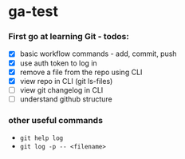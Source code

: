 # ga-test

### First go at learning Git - todos:

- [x] basic workflow commands - add, commit, push
- [x] use auth token to log in
- [x] remove a file from the repo using CLI
- [x] view repo in CLI (git ls-files)
- [ ] view git changelog in CLI
- [ ] understand github structure

### other useful commands

- `git help log`
- `git log -p -- <filename>`